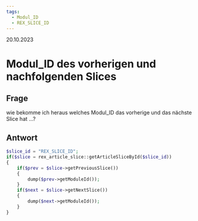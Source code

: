 ```yaml
---
tags:
  - Modul_ID
  - REX_SLICE_ID
---
```


20.10.2023

# Modul_ID des vorherigen und nachfolgenden Slices


## Frage

wie bekomme ich heraus welches Modul_ID das vorherige und das nächste Slice hat …?

## Antwort

```php
$slice_id = "REX_SLICE_ID";
if($slice = rex_article_slice::getArticleSliceById($slice_id))
{
	if($prev = $slice->getPreviousSlice())
	{
		dump($prev->getModuleId());
	}
	if($next = $slice->getNextSlice())
	{
		dump($next->getModuleId());
	}
}
```
